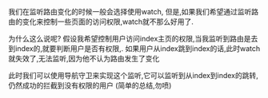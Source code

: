 我们在监听路由变化的时候一般会选择使用watch, 但是,如果我们希望通过监听路由的变化来控制一些页面的访问权限,watch就不那么好用了.

为什么这么说呢?
假设我希望控制用户访问index主页的权限,当我监听到路由是去到index的,就要判断用户是否有权限,.
如果用户从index跳到index的话,此时watch就失效了,无法监听,因为他不认为路由发生了变化

此时我们可以使用导航守卫来实现这个监听,它可以监听到从index到index的跳转,仍然成功的拦截到没有权限的用户
(简单的总结,勿喷)

